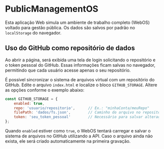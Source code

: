 # PublicManagementOS

Esta aplicação Web simula um ambiente de trabalho completo (WebOS)
voltado para gestão pública. Os dados são salvos por padrão no
`localStorage` do navegador.

## Uso do GitHub como repositório de dados

Ao abrir a página, será exibida uma tela de login solicitando o repositório e o token pessoal do GitHub. Essas informações ficam salvas no navegador, permitindo que cada usuário acesse apenas o seu repositório.

É possível sincronizar o sistema de arquivos virtual com um
repositório do GitHub. Edite o arquivo `index.html` e localize o bloco
`GITHUB_STORAGE`. Altere as opções conforme o exemplo abaixo:

```javascript
const GITHUB_STORAGE = {
    enabled: true,
    repo: 'usuario/repositorio',      // Ex.: "minhaConta/meuRepo"
    filePath: 'dados/fs.json',        // Caminho do arquivo no repositório
    token: 'seu_token_pessoal'        // Necessário para salvar alterações
};
```

Quando `enabled` estiver como `true`, o WebOS tentará carregar e salvar
o sistema de arquivos no GitHub utilizando a API. Caso o arquivo ainda
não exista, ele será criado automaticamente na primeira gravação.
